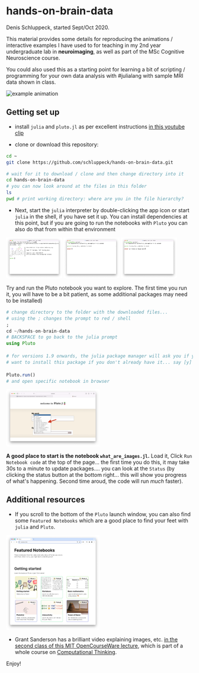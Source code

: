 # hands-on-brain-data

Denis Schluppeck, started Sept/Oct 2020.

This material provides some details for reproducing the animations / interactive examples I have used to for teaching in my 2nd year undergraduate lab in **neuroimaging**, as well as part of the MSc Cognitive Neuroscience course.

You could also used this as a starting point for learning a bit of scripting / programming for your  own data analysis with #julialang with sample MRI data shown in class.

<img src="images/julia-gif.gif" alt="example animation"> 

## Getting set up

- install `julia` and `pluto.jl` as per excellent instructions [in this youtube clip](https://www.youtube.com/watch?v=OOjKEgbt8AI&list=PLP8iPy9hna6Q2Kr16aWPOKE0dz9OnsnIJ&index=21&t=204s)

- clone or download this repository:
```bash
cd ~
git clone https://github.com/schluppeck/hands-on-brain-data.git
```
```bash
# wait for it to download / clone and then change directory into it
cd hands-on-brain-data
# you can now look around at the files in this folder
ls
pwd # print working directory: where are you in the file hierarchy?
```

- Next, start the `julia` interpreter by double-clicking the app icon or start `julia` in the shell, if you have set it up. You can install dependencies at this point, but if you are going to run the notebooks with `Pluto` you can also do that from within that environment

<img src="images/julia.png" width="30%"/> <img src="./julia-shell.png" width="30%"/>  <img src="images/julia-cd.png" width="30%"/>

Try and run the Pluto notebook you want to explore. The first time you run it, you will have to be a bit patient, as some additional packages may need to be installed)

```julia
# change directory to the folder with the downloaded files...
# using the ; changes the prompt to red / shell
;  
cd ~/hands-on-brain-data
# BACKSPACE to go back to the julia prompt
using Pluto

# for versions 1.9 onwards, the julia package manager will ask you if you
# want to install this package if you don't already have it... say [y]

Pluto.run()
# and open specific notebook in browser
```

<img src="images/pluto-notebook.png" width="50%"/>

**A good place to start is the notebook `what_are_images.jl`.** Load it, Click `Run Notebook code` at the top of the page... the first time you do this, it may take 30s to a minute to update packages.... you can look at the `Status` (by clicking the status button at the bottom right... this will show you progress of what's happening. Second time aroud, the code will run *much* faster).

## Additional resources

- If you scroll to the bottom of the `Pluto` launch window, you can also find some `Featured Notebooks` which are a good place to find your feet with `julia` and `Pluto`.

<img src="images/featured-notebooks.png" width="50%"/>

- Grant Sanderson has a brilliant video explaining images, etc. [in the second class of this MIT OpenCourseWare lecture](https://www.youtube.com/watch?v=DGojI9xcCfg&list=PLP8iPy9hna6Q2Kr16aWPOKE0dz9OnsnIJ&index=2
), which is part of a whole course on [Computational Thinking](https://www.youtube.com/playlist?list=PLP8iPy9hna6Q2Kr16aWPOKE0dz9OnsnIJ).

Enjoy!
